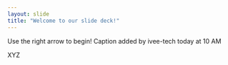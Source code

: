 ```yaml
---
layout: slide
title: "Welcome to our slide deck!"
---
```


Use the right arrow to begin!
Caption added by ivee-tech today at 10 AM

XYZ



